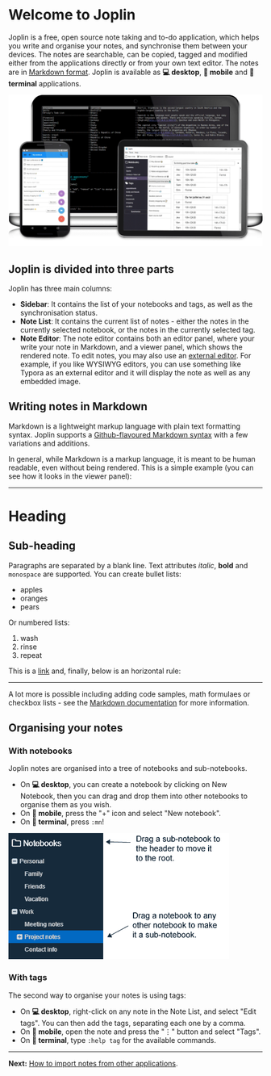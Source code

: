 # Welcome to Joplin

Joplin is a free, open source note taking and to-do application, which helps you write and organise your notes, and synchronise them between your devices. The notes are searchable, can be copied, tagged and modified either from the applications directly or from your own text editor. The notes are in [Markdown format](https://joplin.cozic.net/#markdown). Joplin is available as **💻 desktop**, **📱 mobile** and **🔡 terminal** applications.

![](./AllClients.png)

## Joplin is divided into three parts

Joplin has three main columns:

- **Sidebar**: It contains the list of your notebooks and tags, as well as the synchronisation status.
- **Note List**: It contains the current list of notes - either the notes in the currently selected notebook, or the notes in the currently selected tag.
- **Note Editor**: The note editor contains both an editor panel, where your write your note in Markdown, and a viewer panel, which shows the rendered note. To edit notes, you may also use an [external editor](https://joplin.cozic.net/#external-text-editor). For example, if you like WYSIWYG editors, you can use something like Typora as an external editor and it will display the note as well as any embedded image.

## Writing notes in Markdown

Markdown is a lightweight markup language with plain text formatting syntax. Joplin supports a [Github-flavoured Markdown syntax](https://github.com/adam-p/markdown-here/wiki/Markdown-Cheatsheet) with a few variations and additions.

In general, while Markdown is a markup language, it is meant to be human readable, even without being rendered. This is a simple example (you can see how it looks in the viewer panel):

* * *

# Heading

## Sub-heading

Paragraphs are separated by a blank line. Text attributes _italic_, **bold** and `monospace` are supported. You can create bullet lists:

* apples
* oranges
* pears

Or numbered lists:

1. wash
2. rinse
3. repeat

This is a [link](https://joplin.cozic.net) and, finally, below is an horizontal rule:

* * *

A lot more is possible including adding code samples, math formulaes or checkbox lists - see the [Markdown documentation](https://joplin.cozic.net/#markdown) for more information.

## Organising your notes

### With notebooks

Joplin notes are organised into a tree of notebooks and sub-notebooks.

- On **💻 desktop**, you can create a notebook by clicking on New Notebook, then you can drag and drop them into other notebooks to organise them as you wish.
- On **📱 mobile**, press the "+" icon and select "New notebook".
- On **🔡 terminal**, press `:mn`!

![](./SubNotebooks.png)

### With tags

The second way to organise your notes is using tags:

- On **💻 desktop**, right-click on any note in the Note List, and select "Edit tags". You can then add the tags, separating each one by a comma.
- On **📱 mobile**, open the note and press the "⋮" button and select "Tags".
- On **🔡 terminal**, type `:help tag` for the available commands.

* * *

**Next:** [How to import notes from other applications](:/b863cbc514cb4cafbae8dd6a4fcad919).
